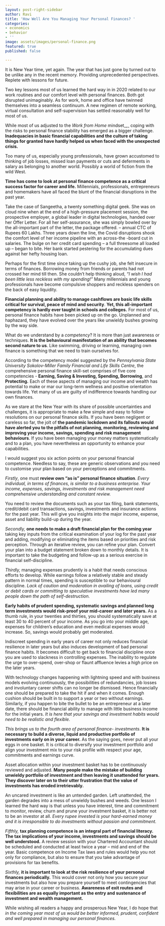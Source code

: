 ```yaml
---
layout: post-right-sidebar
author: Ravi
title: 'How Well Are You Managing Your Personal Finances? '
categories:
- economics
- behavior
- ''
image: assets/images/personal-finance.png
featured: true
published: false

---
```

It is New Year time, yet again. The year that has just gone by turned out to be unlike any in the recent memory. Providing unprecedented perspectives. Replete with lessons for future.

Two key lessons most of us learned the hard way in in 2020 related to our work routines and our comfort level with personal finances. Both got disrupted unimaginably. As for work, home and office have twinned themselves into a seamless continuum. A new regimen of remote working, virtual consultation and self-supervision has settled reasonably well for most of us.

While most of us adjusted to the _Work from Home_ mindset_,_ coping with the risks to personal finance stability has emerged as a bigger challenge. **Inadequacies in basic financial capabilities and the culture of taking things for granted have hardly helped us when faced with the unexpected crisis.**

Too many of us, especially young professionals, have grown accustomed to thinking of job losses, missed loan payments or cuts and deferments in salary as belonging to another world. Possibly a world of fiction from the wild West.

**Time has come to look at personal finance competence as a critical success factor for career and life.** Millennials, professionals, entrepreneurs and homemakers have all faced the blunt of the financial disruptions in the past year.

Take the case of Sangeetha, a twenty something digital geek. She was on cloud nine when at the end of a high-pressure placement session, the prospective employer, a global leader in digital technologies, handed over her Offer Letter. For all her self-assurance, she was simply bowled over by the all-important part of the letter, the package offered. – annual CTC of Rupees 60 Lakhs. Three years down the line, the Covid disruptions shook the comfort level of her income pipeline with an across-the -board cut in salaries. The bulge on her credit card spending – a full threesome all loaded up – began to bite. Her bank started pestering for the accumulating dues against her hefty housing loan.

Perhaps for the first time since taking up the cushy job, she felt insecure in terms of finances. Borrowing money from friends or parents had not crossed her mind till then. She couldn’t help thinking aloud, _“I wish I had been little less reckless with my spending!”_ Many millennials and young professionals have become compulsive shoppers and reckless spenders on the back of easy liquidity.

**Financial planning and ability to manage cashflows are basic life skills critical for survival, peace of mind and security**. **Yet, this all-important competency is hardly ever taught in schools and colleges.** For most of us, personal finance habits have been picked up on the go. Unplanned and haphazard, they have evolved over the years like unwieldy bushes growing by the way side.

What do we understand by a _competency_? It is more than just awareness or techniques. **It is the behavioural manifestation of an ability that becomes second nature to us**. Like swimming, driving or learning, managing own finance is something that we need to train ourselves for.

According to the competency model suggested by the _Pennsylvania State University Sokolov-Miller Family Financial and Life Skills Centre_, the comprehensive personal finance skill-set comprises of five core competencies - **Earning, Saving & Investing, Spending, Borrowing**, and **Protecting.** Each of these aspects of managing our income and wealth has potential to make or mar our long-term wellness and positive orientation towards life. Yet many of us are guilty of indifference towards handling our own finances.

As we stare at the New Year with its share of possible uncertainties and challenges, it is appropriate to make a few simple and easy to follow resolutions on our personal finance skills. If you have been negligent or careless so far, the jolt of **the pandemic lockdown and its fallouts would have alerted you to the pitfalls of not planning, monitoring, reviewing and improving your income, savings, spending and risk management behaviours**. If you have been managing your money matters systematically and to a plan, you have nevertheless an opportunity to enhance your capabilities.

I would suggest you six action points on your personal financial competence. Needless to say, these are generic observations and you need to customise your plan based on your perceptions and commitments.

_Firstly_, one must **review own “as is” personal finance situation**. _Every individual, in terms of finances, is similar to a business enterprise. Your income, expenses, savings, investments and risk management need comprehensive understanding and constant review._

You need to review the documents such as your tax filing, bank statements, credit/debit card transactions, savings, investments and insurance actions for the past year. This will give you insights into the major income, expense, asset and liability build-up during the year.

_Secondly,_ **one needs to make a draft financial plan for the coming year** taking key inputs from the critical examination of your log for the past year and adding, modifying or eliminating the items based on priorities and risk perception. Through an iterative review, you can refine your plan. Convert your plan into a budget statement broken down to monthly details. It is important to take the budgeting and follow-up as a serious exercise in financial self-discipline.

_Thirdly,_ managing expenses prudently is a habit that needs conscious efforts to develop. While earnings follow a relatively stable and steady pattern in normal times, spending is susceptible to our behavioural discipline. _Lack of caution and moderation in availing of loans, using credit or debit cards or committing to speculative investments have led many people down the path of self-destruction._

**Early habits of prudent spending, systematic savings and planned long term investments would risk-proof your mid-career and later years.** As a thumb rule, in your twenties and thirties, you should systematically save at least 30 to 40 percent of your income. As you go into your middle age, expenses for children’s education and even medical expenses would increase. So, savings would probably get moderated.

Indiscreet spending in early years of career not only reduces financial resilience in later years but also induces development of bad personal finance habits. It becomes difficult to get back to financial discipline once you are used to slackness in controlling expenses. The inability to regulate the urge to over-spend, over-shop or flaunt affluence levies a high price on the later years.

With technology changes happening with lightning speed and with business models evolving continuously, the possibilities of redundancies, job losses and involuntary career shifts can no longer be dismissed. Hence financially one should be prepared to take the hit if and when it comes. Enough cushion should be built in to support a year or two without earnings. Similarly, if you happen to bite the bullet to be an entrepreneur at a later date, there should be financial ability to manage with little business income for the initial years. _It is here that your savings and investment habits would need to be realistic and flexible._

_This brings us to the fourth area of personal finance- investments_. **It is necessary to build a diverse, liquid and productive portfolio of investments early on in your career.** As the saying goes, never put all your eggs in one basket. It is critical to diversify your investment portfolio and align your investment mix to your risk profile with respect your age, commitments and earnings curve.

Asset allocation within your investment basket has to be continuously reviewed and adjusted. **Many people make the mistake of building unwieldy portfolio of investment and then leaving it unattended for years. They discover later on to their utter frustration that the value of investments has eroded irretrievably.**

An uncared investment is like an untended garden. Left unattended, the garden degrades into a mess of unwieldy bushes and weeds. One lesson I learned the hard way is that unless you have interest, time and commitment to monitor, review, churn and prune your investment basket, it is better not to be an investor at all. _Every rupee invested is your hard-earned money and it is irresponsible to do investments without passion and commitment._

_Fifthly,_ **tax planning competence is an integral part of financial literacy. The tax implications of your income, investments and savings should be well understood.** A review session with your Chartered Accountant should be scheduled and conducted at least twice a year – mid and end of the year. Basic competence on Income Tax laws and rules would help you not only for compliance, but also to ensure that you take advantage of provisions for tax benefits.

_Sixthly,_ **it is important to look at the risk resilience of your personal finances periodically.** This would cover not only how you secure your investments but also how you prepare yourself to meet contingencies that may arise in your career or business. **Awareness of exit routes and flexibilities are as equally important as the entry and sustenance of investment and wealth management.**

While wishing all readers a happy and prosperous New Year, I do hope that _in the coming year most of us would be better informed, prudent, confident and well prepared in managing our personal finances._